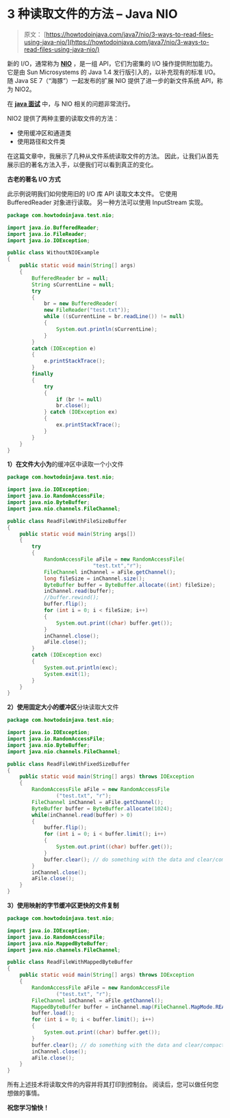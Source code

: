 # 3 种读取文件的方法 – Java NIO

> 原文： [https://howtodoinjava.com/java7/nio/3-ways-to-read-files-using-java-nio/](https://howtodoinjava.com/java7/nio/3-ways-to-read-files-using-java-nio/)

新的 I/O，通常称为 [**NIO**](https://en.wikipedia.org/wiki/New_I/O "NIO") ，是一组 API，它们为密集的 I/O 操作提供附加能力。 它是由 Sun Microsystems 的 Java 1.4 发行版引入的，以补充现有的标准 I/O。 随 Java SE 7（“海豚”）一起发布的扩展 NIO 提供了进一步的新文件系统 API，称为 NIO2。

在 [**java 面试**](//howtodoinjava.com/java/interviews-questions/core-java-interview-questions-series-part-1/ "Core java interview questions series : Part 1") 中，与 NIO 相关的问题非常流行。

NIO2 提供了两种主要的读取文件的方法：

*   使用缓冲区和通道类
*   使用路径和文件类

在这篇文章中，我展示了几种从文件系统读取文件的方法。 因此，让我们从首先展示旧的著名方法入手，以便我们可以看到真正的变化。

**古老的著名 I/O 方式**

此示例说明我们如何使用旧的 I/O 库 API 读取文本文件。 它使用 BufferedReader 对象进行读取。 另一种方法可以使用 InputStream 实现。

```java
package com.howtodoinjava.test.nio;

import java.io.BufferedReader;
import java.io.FileReader;
import java.io.IOException;

public class WithoutNIOExample
{
	public static void main(String[] args)
	{
		BufferedReader br = null;
		String sCurrentLine = null;
		try
		{
			br = new BufferedReader(
			new FileReader("test.txt"));
			while ((sCurrentLine = br.readLine()) != null)
			{
				System.out.println(sCurrentLine);
			}
		}
		catch (IOException e)
		{
			e.printStackTrace();
		}
		finally
		{
			try
			{
				if (br != null)
				br.close();
			} catch (IOException ex)
			{
				ex.printStackTrace();
			}
		}
	}
}

```

**1）在文件大小为**的缓冲区中读取一个小文件

```java
package com.howtodoinjava.test.nio;

import java.io.IOException;
import java.io.RandomAccessFile;
import java.nio.ByteBuffer;
import java.nio.channels.FileChannel;

public class ReadFileWithFileSizeBuffer
{
	public static void main(String args[])
	{
		try 
		{
			RandomAccessFile aFile = new RandomAccessFile(
							"test.txt","r");
			FileChannel inChannel = aFile.getChannel();
			long fileSize = inChannel.size();
			ByteBuffer buffer = ByteBuffer.allocate((int) fileSize);
			inChannel.read(buffer);
			//buffer.rewind();
			buffer.flip();
			for (int i = 0; i < fileSize; i++)
			{
				System.out.print((char) buffer.get());
			}
			inChannel.close();
			aFile.close();
		} 
		catch (IOException exc)
		{
			System.out.println(exc);
			System.exit(1);
		}
	}
}

```

**2）使用固定大小的缓冲区**分块读取大文件

```java
package com.howtodoinjava.test.nio;

import java.io.IOException;
import java.io.RandomAccessFile;
import java.nio.ByteBuffer;
import java.nio.channels.FileChannel;

public class ReadFileWithFixedSizeBuffer 
{
	public static void main(String[] args) throws IOException 
	{
		RandomAccessFile aFile = new RandomAccessFile
				("test.txt", "r");
	    FileChannel inChannel = aFile.getChannel();
	    ByteBuffer buffer = ByteBuffer.allocate(1024);
	    while(inChannel.read(buffer) > 0)
	    {
	    	buffer.flip();
	    	for (int i = 0; i < buffer.limit(); i++)
			{
				System.out.print((char) buffer.get());
			}
	    	buffer.clear(); // do something with the data and clear/compact it.
	    }
	    inChannel.close();
	    aFile.close();
	}
}

```

**3）使用映射的字节缓冲区更快的文件复制**

```java
package com.howtodoinjava.test.nio;

import java.io.IOException;
import java.io.RandomAccessFile;
import java.nio.MappedByteBuffer;
import java.nio.channels.FileChannel;

public class ReadFileWithMappedByteBuffer 
{
	public static void main(String[] args) throws IOException 
	{
		RandomAccessFile aFile = new RandomAccessFile
				("test.txt", "r");
	    FileChannel inChannel = aFile.getChannel();
	    MappedByteBuffer buffer = inChannel.map(FileChannel.MapMode.READ_ONLY, 0, inChannel.size());
	    buffer.load();	
    	for (int i = 0; i < buffer.limit(); i++)
		{
			System.out.print((char) buffer.get());
		}
	    buffer.clear(); // do something with the data and clear/compact it.
	    inChannel.close();
	    aFile.close();
	}
}

```

所有上述技术将读取文件的内容并将其打印到控制台。 阅读后，您可以做任何您想做的事情。

**祝您学习愉快！**
